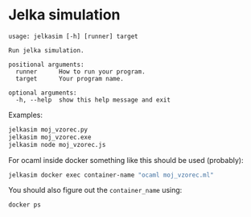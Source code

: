 # Jelka simulation

```
usage: jelkasim [-h] [runner] target

Run jelka simulation.

positional arguments:
  runner      How to run your program.
  target      Your program name.

optional arguments:
  -h, --help  show this help message and exit
```

Examples:
```sh
jelkasim moj_vzorec.py
jelkasim moj_vzorec.exe
jelkasim node moj_vzorec.js
```

For ocaml inside docker something like this should be used (probably):
```sh
jelkasim docker exec container-name "ocaml moj_vzorec.ml"
```
You should also figure out the `container_name` using:
```sh
docker ps
```